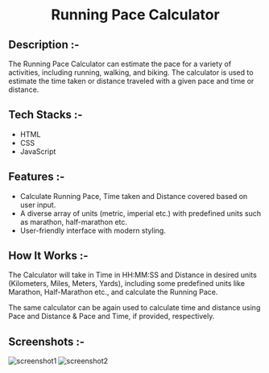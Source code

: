 # <p align="center">Running Pace Calculator</p>

## Description :-

The Running Pace Calculator can estimate the pace for a variety of activities, including running, walking, and biking. The calculator is used to estimate the time taken or distance traveled with a given pace and time or distance.

## Tech Stacks :-

- HTML
- CSS
- JavaScript

## Features :-

- Calculate Running Pace, Time taken and Distance covered based on user input.
- A diverse array of units (metric, imperial etc.) with predefined units such as marathon, half-marathon etc.
- User-friendly interface with modern styling.

## How It Works :-

The Calculator will take in Time in HH:MM:SS and Distance in desired units (Kilometers, Miles, Meters, Yards), including some predefined units like Marathon, Half-Marathon etc., and calculate the Running Pace.

The same calculator can be again used to calculate time and distance using Pace and Distance & Pace and Time, if provided, respectively.

## Screenshots :-

![screenshot1](https://github.com/priyavratamohan/CalcDiverse/assets/91372958/bd2a37b6-47ee-4d0a-a4ad-a365e05d77c0)
![screenshot2](https://github.com/priyavratamohan/CalcDiverse/assets/91372958/5a3a9ba6-a083-42ef-8013-5098317424a0)

